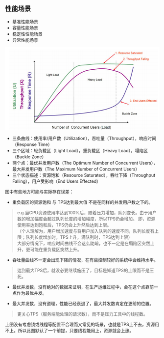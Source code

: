 ## 性能场景
* 基准性能场景
* 容量性能场景
* 稳定性性能场景
* 异常性能场景

![图](https://github.com/zhengxiaoyu59/Notes/blob/master/%E6%80%A7%E8%83%BD%E6%B5%8B%E8%AF%95%E5%AE%9E%E6%88%9830%E8%AE%B2/images/021.png?raw=true)  
* 三条曲线：使用率/用户数（Utilization），吞吐量（Throughput），响应时间（Response Time）  
* 三个区域：轻负载区（Light Load），重负载区（Heavy Load），塌陷区（Buckle Zone）  
* 两个点：最优并发用户数（The Optimum Number of Concurrent Users），最大并发用户数（The Maximum Number of Concurrent Users）  
* 三个状态描述：资源饱和（Resource Saturated），吞吐下降（Throughput Falling），用户受影响（End Users Effected）  

图中有些地方可能与实际存在误差：  
* 重负载区的资源饱和 与 TPS达到最大值 不是在同样的并发用户数之下的。  
> e.g.当CPU资源使用率达到100%后，随着压力增加，队列变长。由于用户数的增加幅度会超过队列长度的增加幅度，所以TPS仍会增加。
即，资源使用率达到饱和后，TPS仍会上升然后达到上限。  
（个人理解为，用户增加速度与将用户加入队列的速度不同，队列长度有上限；队列长度增加时，TPS上升，满队列时，TPS达到上限）  
大部分情况下，响应时间曲线不会这么陡峭，也不一定是在塌陷区突然上升，更可能在重负载区突然上升。  

* 吞吐量曲线不一定会出现下降的情况，在有些控制较好的系统中会维持水平。
> 达到最大TPS后，就没必要继续施压了，目标是知道TPS的上限而不是压死。  

* 最优并发数，没有绝对的数据来证明，在生产运维过程中，会在这个点靠前一点作为最优并发。

* 最大并发数，没有道理，性能已经衰退了，最大并发数肯定在更前的位置。
> 更关心TPS（服务端能处理的请求数），而不是压力工具中的线程数。  

上图没有考虑锁或线程等配置不合理而又常见的场景，也就是TPS上不去，资源用不上。所以此图默认了一个前提，只要线程能用上，资源就会上涨。  



